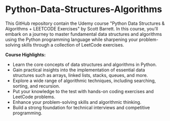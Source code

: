 # Python-Data-Structures-Algorithms
This GitHub repository contain the Udemy course "Python Data Structures &amp; Algorithms + LEETCODE Exercises" by Scott Barrett. In this course, you'll embark on a journey to master fundamental data structures and algorithms using the Python programming language while sharpening your problem-solving skills through a collection of LeetCode exercises.

**Course Highlights:**

- Learn the core concepts of data structures and algorithms in Python.
- Gain practical insights into the implementation of essential data structures such as arrays, linked lists, stacks, queues, and more.
- Explore a wide range of algorithmic techniques, including searching, sorting, and recursion.
- Put your knowledge to the test with hands-on coding exercises and LeetCode problems.
- Enhance your problem-solving skills and algorithmic thinking.
- Build a strong foundation for technical interviews and competitive programming.
